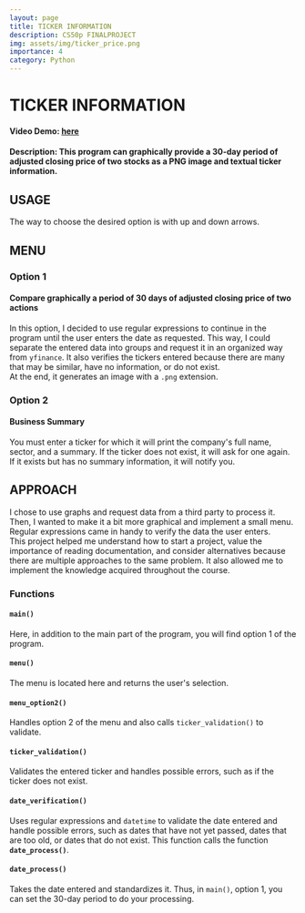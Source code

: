 ```yaml
---
layout: page
title: TICKER INFORMATION
description: CS50p FINALPROJECT
img: assets/img/ticker_price.png
importance: 4
category: Python
---
```


# TICKER INFORMATION

#### Video Demo: [here](https://youtu.be/z2xsYft5r74)

#### Description: This program can graphically provide a 30-day period of adjusted closing price of two stocks as a PNG image and textual ticker information.

## USAGE

The way to choose the desired option is with up and down arrows.

## MENU

### Option 1

#### Compare graphically a period of 30 days of adjusted closing price of two actions

In this option, I decided to use regular expressions to continue in the program until the user enters the date as requested. This way, I could separate the entered data into groups and request it in an organized way from `yfinance`. It also verifies the tickers entered because there are many that may be similar, have no information, or do not exist.  
At the end, it generates an image with a `.png` extension.

### Option 2

#### Business Summary

You must enter a ticker for which it will print the company's full name, sector, and a summary. If the ticker does not exist, it will ask for one again. If it exists but has no summary information, it will notify you.

## APPROACH

I chose to use graphs and request data from a third party to process it. Then, I wanted to make it a bit more graphical and implement a small menu. Regular expressions came in handy to verify the data the user enters.  
This project helped me understand how to start a project, value the importance of reading documentation, and consider alternatives because there are multiple approaches to the same problem. It also allowed me to implement the knowledge acquired throughout the course.

### Functions

#### `main()`

Here, in addition to the main part of the program, you will find option 1 of the program.

#### `menu()`

The menu is located here and returns the user's selection.

#### `menu_option2()`

Handles option 2 of the menu and also calls `ticker_validation()` to validate.

#### `ticker_validation()`

Validates the entered ticker and handles possible errors, such as if the ticker does not exist.

#### `date_verification()`

Uses regular expressions and `datetime` to validate the date entered and handle possible errors, such as dates that have not yet passed, dates that are too old, or dates that do not exist. This function calls the function **`date_process()`**.

#### `date_process()`

Takes the date entered and standardizes it. Thus, in `main()`, option 1, you can set the 30-day period to do your processing.
